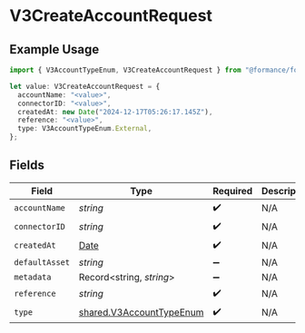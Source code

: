 # V3CreateAccountRequest

## Example Usage

```typescript
import { V3AccountTypeEnum, V3CreateAccountRequest } from "@formance/formance-sdk/sdk/models/shared";

let value: V3CreateAccountRequest = {
  accountName: "<value>",
  connectorID: "<value>",
  createdAt: new Date("2024-12-17T05:26:17.145Z"),
  reference: "<value>",
  type: V3AccountTypeEnum.External,
};
```

## Fields

| Field                                                                                         | Type                                                                                          | Required                                                                                      | Description                                                                                   |
| --------------------------------------------------------------------------------------------- | --------------------------------------------------------------------------------------------- | --------------------------------------------------------------------------------------------- | --------------------------------------------------------------------------------------------- |
| `accountName`                                                                                 | *string*                                                                                      | :heavy_check_mark:                                                                            | N/A                                                                                           |
| `connectorID`                                                                                 | *string*                                                                                      | :heavy_check_mark:                                                                            | N/A                                                                                           |
| `createdAt`                                                                                   | [Date](https://developer.mozilla.org/en-US/docs/Web/JavaScript/Reference/Global_Objects/Date) | :heavy_check_mark:                                                                            | N/A                                                                                           |
| `defaultAsset`                                                                                | *string*                                                                                      | :heavy_minus_sign:                                                                            | N/A                                                                                           |
| `metadata`                                                                                    | Record<string, *string*>                                                                      | :heavy_minus_sign:                                                                            | N/A                                                                                           |
| `reference`                                                                                   | *string*                                                                                      | :heavy_check_mark:                                                                            | N/A                                                                                           |
| `type`                                                                                        | [shared.V3AccountTypeEnum](../../../sdk/models/shared/v3accounttypeenum.md)                   | :heavy_check_mark:                                                                            | N/A                                                                                           |